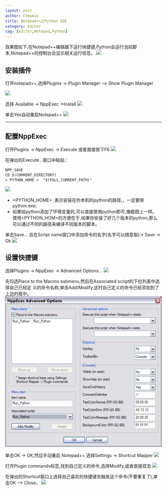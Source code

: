 ```yaml
---
layout: post
author: Chewein
title: Notepad++之Python IDE 
category: Editor
tag: [Editor,Notepad,Python] 
---
```



效果图如下,在Notepad++编辑器下运行快捷键,Python会运行当前脚本,Notepad++的控制台会显示相关运行信息。
![](/imag/1.png)

## 安装插件

打开notepad++,选择Plugins -> Plugin Manager –> Show Plugin Manager

![](/imag/2.png)

选择 Available -> NppExec ->Install
![](/imag/3.png)

单击Yes自动重启Notepad++
![](/imag/4.png)

-------------------------

## 配置NppExec

打开Plugins -> NppExec -> Execute 或者直接按下F6
![](/imag/5.png)

在弹出的Execute…窗口中粘贴：
```
NPP_SAVE
CD $(CURRENT_DIRECTORY)
< PYTHON_HOME >  "$(FULL_CURRENT_PATH)" 
```
![](/imag/6.png)
- <PYTHON_HOME> :表示安装在你本机的python的路径,，一定要带python.exe;
- 如果给python添加了环境变量的,可以直接使用python即可,像截图上一样。
使用<PYTHON_HOM>的方便在于,如果你安装了好几个版本的python,那么可以通过不同的路径来编译不同版本的脚本。

单击Save… 且在Script name窗口中添加命令的名字(名字可以随意取)-> Save -> Ok
![](/imag/7.png)

## 设置快捷键

选择Plugins -> NppExec -> Advanced Options…
![](/imag/8.png)

先勾选Place to the Macros submenu,然后在Associated script的下拉列表中选择自己已经定 义的命令名称,单击Add/Modify,这时自己定义的命令已经添加到了上边的框中。
![](./imag/9.png)

单击OK -> OK,然后手动重启 Notepad++
选择Settings -> Shortcut Mapper 
![](/imag/10.png)

打开Plugin commands标签,找到自己定义的命令,选择Modify,或者直接双击
![](/imag/11.png)

在弹出的Shortcut窗口上选择自己喜欢的快捷键去触发这个命令(不要重复了),单击OK –> Close。
![](/imag/12.png)
